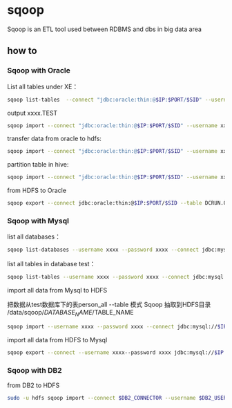 # sqoop

Sqoop is an ETL tool used between RDBMS and dbs in big data area

## how to

### Sqoop with Oracle

List all tables under XE：

```bash
sqoop list-tables  --connect "jdbc:oracle:thin:@$IP:$PORT/$SID" --username xxxx --password xxxx
```

output xxxx.TEST

```bash
sqoop import --connect "jdbc:oracle:thin:@$IP:$PORT/$SID" --username xxxx --password xxxx --target-dir /data/sqoop/database_name/table_name/ -m 1 --query "select $COLUMNS from $ORACLE_USERNAME.$TABLENAME where \$CONDITIONS" --fetch-size 10000 --fields-terminated-by "\\01" --hive-drop-import-delims --null-string '\\N' --null-non-string '\\N'
```

transfer data from oracle to hdfs:

```bash
sqoop import --connect "jdbc:oracle:thin:@$IP:$PORT/$SID" --username xxxx --password xxxx --target-dir /data/sqoop/$ORACLE_USERNAME/$TABLENAME/ -m 20 --split-by "MOD(ORA_HASH(id), 20)" --boundary-query "select 0, 19 from dual" --query "select $COLUMNS from $ORACLE_USERNAME.$TABLENAME where \$CONDITIONS" --fetch-size 10000 --fields-terminated-by "\\01" --hive-drop-import-delims --null-string '\\N' --null-non-string '\\N'
```

partition table in hive:

```bash
sqoop import --connect "jdbc:oracle:thin:@$IP:$PORT/$SID" --username xxxx --password xxxx --target-dir /data/sqoop/$ORACLE_USERNAME/$TABLENAME/$PARTITION -m 1 --query "select $COLUMNS from $ORACLE_USERNAME.$TABLENAME partition($PARTITION) where \$CONDITIONS" --fetch-size 10000 --fields-terminated-by "\\01" --hive-drop-import-delims --null-string '\\N' --null-non-string '\\N'
```
 

from HDFS to Oracle

```bash
sqoop export --connect jdbc:oracle:thin:@$IP:$PORT/$SID --table DCRUN.OMS_CLIENT_COPY --export-dir /user/yarn1/test/ --username xxxx --password xxxx --input-fields-terminated-by ',' -m 1 --input-null-non-string='\\N' --null-non-string='' --input-null-string='\\N' --null-string=''
```

### Sqoop with Mysql

list all databases：

```bash
sqoop list-databases --username xxxx --password xxxx --connect jdbc:mysql://$IP:$PORT/

```

list all tables in database test：

```bash
sqoop list-tables --username xxxx --password xxxx --connect jdbc:mysql://$IP:$PORT/$MYSQL_TABLE
```

import all data from Mysql to HDFS

把数据从test数据库下的表person_all --table 模式 Sqoop 抽取到HDFS目录 /data/sqoop/$DATABASE_NAME/$TABLE_NAME


```bash
sqoop import --username xxxx --password xxxx --connect jdbc:mysql://$IP:$PORT/$DATABASE_NAME --table $TABLE_NAME --target-dir  /data/sqoop/$DATABASE_NAME/$TABLE_NAME --fetch-size 10000 -m 1 -fields-terminated-by "\\01" --null-string '\\N' --null-non-string '\\N' --hive-drop-import-delims --delete-target-dir
```


import all data from HDFS to Mysql

```bash
sqoop export --connect --username xxxx--password xxxx jdbc:mysql://$IP:$PORT/$DATABASE_NAME --table $TABLE_NAME--export-dir /DATA/$DATABASE_NAME/$TABLE_NAME --staging-table $STAGE_TABLE --clear-staging-table

```


### Sqoop with DB2

from DB2 to HDFS

```bash
sudo -u hdfs sqoop import --connect $DB2_CONNECTOR --username $DB2_USERNAME --password $DB2_PASSWORD --fetch-size 1000 -m 4 --target-dir $HDFS_URL/$TABLENAME --split-by $COLUMN --query "select $QUERY from $DB2_DATABASE.$TABLENAME where \$CONDITIONS" --fields-terminated-by "\\01" --hive-drop-import-delims --null-string '\\N' --null-non-string '\\N'
```
